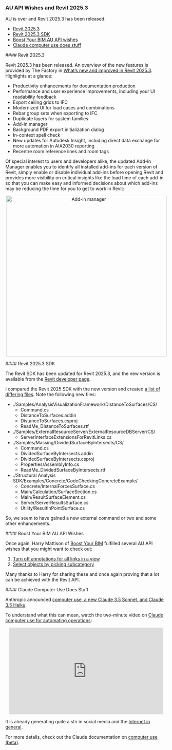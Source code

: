 <head>
<meta http-equiv="Content-Type" content="text/html; charset=utf-8">
<link rel="stylesheet" type="text/css" href="bc.css">
<!-- https://highlightjs.org/#usage
<link rel="stylesheet" href="https://cdnjs.cloudflare.com/ajax/libs/highlight.js/11.9.0/styles/default.min.css">
<script src="https://cdnjs.cloudflare.com/ajax/libs/highlight.js/11.9.0/highlight.min.js"></script>
<script>hljs.highlightAll();</script>
-->

<!-- https://prismjs.com -->
<link href="https://cdn.jsdelivr.net/npm/prismjs@1.29.0/themes/prism.min.css" rel="stylesheet" />
<script src="https://cdn.jsdelivr.net/npm/prismjs@1.29.0/components/prism-core.min.js"></script>
<script src="https://cdn.jsdelivr.net/npm/prismjs@1.29.0/plugins/autoloader/prism-autoloader.min.js"></script>
<style> code[class*=language-], pre[class*=language-] { font-size : 90%; } </style>

</head>

<!---

- Revit 2025.3
  updated App Manager
  REVIT_2025_3_SDK.msi
  updated SDK page
  https://aps.autodesk.com/developer/overview/revit
  check if the product is out before blogging about it
  https://www.autodesk.com/blogs/aec/2024/10/15/autodesk-revit-2025-3/
  What’s New and Improved in Revit 2025.3

- #AU2024 #Revit API Wish 1 &ndash; turn off annotations for all links in a view
  https://boostyourbim.wordpress.com/2024/10/16/au2024-revit-api-wish-1/

- #AU2024 Wish 2 &ndash; select objects by picking subcategory
  https://boostyourbim.wordpress.com/2024/10/16/au2024-wish-2/

- https://autodesk.slack.com/archives/C016D5HE66T/p1729611101222799
  [Introducing computer use, a new Claude 3.5 Sonnet, and Claude 3.5 Haiku](https://www.anthropic.com/news/3-5-models-and-computer-use)
  two-minute video
  on [Claude | Computer use for automating operations](https://youtu.be/ODaHJzOyVCQ)
  BUILD WITH CLAUDE documentation
  on [computer use (beta)](https://docs.anthropic.com/en/docs/build-with-claude/computer-use)


twitter:

AU is over, Boost Your BIM API wishes and Revit 2025.3 release with a new SDK and add-in manager for the @AutodeskRevit #RevitAPI #BIM @DynamoBIM https://thebuildingcoder.typepad.com/blog/2024/10/au-api-wishes-and-revit-20253.html

AU is over and Revit 2025.3 has been released
&ndash; Revit 2025.3 SDK
&ndash; Boost Your BIM AU API wishes
&ndash; Claude computer use does stuff...

linkedin:

#BIM #DynamoBIM #AutodeskAPS #Revit #API #IFC #SDK #Autodesk #AEC #adsk

the [Revit API discussion forum](http://forums.autodesk.com/t5/revit-api-forum/bd-p/160) thread

<center>
<img src="img/" alt="" title="" width="600"/>
<p style="font-size: 80%; font-style:italic"></p>
<a href="img/.gif"><p style="font-size: 80%; font-style:italic">Click for animation</p></a>
</center>

-->

### AU API Wishes and Revit 2025.3

AU is over and Revit 2025.3 has been released:

- [Revit 2025.3](#2)
- [Revit 2025.3 SDK](#3)
- [Boost Your BIM AU API wishes](#4)
- [Claude computer use does stuff](#5)

####<a name="2"></a> Revit 2025.3

Revit 2025.3 has been released.
An overview of the new features is provided by The Factory
in [What’s new and improved in Revit 2025.3](https://www.autodesk.com/blogs/aec/2024/10/15/autodesk-revit-2025-3/).
Highlights at a glance:

- Productivity enhancements for documentation production
- Performance and user experience improvements, including your UI readability feedback
- Export ceiling grids to IFC
- Modernized UI for load cases and combinations
- Rebar group sets when exporting to IFC
- Duplicate layers for system families
- Add-in manager
- Background PDF export initialization dialog
- In-context spell check
- New updates for Autodesk Insight, including direct data exchange for more automation in AIA2030 reporting
- Recentre room reference lines and room tags

Of special interest to users and developers alike, the updated Add-In Manager enables you to identify all installed add-ins for each version of Revit, simply enable or disable individual add-ins before opening Revit and provides more visibility on critical insights like the load time of each add-in so that you can make easy and informed decisions about which add-ins may be reducing the time for you to get to work in Revit:

<center>
<img src="img/2025_3_addin_manager.png" alt="Add-in manager" title="Add-in manager" width="500"/>
</center>

####<a name="3"></a> Revit 2025.3 SDK

<!-- REVIT_2025_3_SDK.msi -->

The Revit SDK has been updated for Revit 2025.3, and the new version is available from
the [Revit developer page](https://aps.autodesk.com/developer/overview/revit).

I compared the Revit 2025 SDK with the new version and created [a list of differing files](doc/2025_3_file_diff.txt).
Note the following new files:

- ./Samples/AnalysisVisualizationFramework/DistanceToSurfaces/CS/
    - Command.cs
    - DistanceToSurfaces.addin
    - DistanceToSurfaces.csproj
    - ReadMe_DistanceToSurfaces.rtf
- ./Samples/ExternalResourceServer/ExternalResourceDBServer/CS/
    - ServerInterfaceExtensionsForRevitLinks.cs
- ./Samples/Massing/DividedSurfaceByIntersects/CS/
    - Command.cs
    - DividedSurfaceByIntersects.addin
    - DividedSurfaceByIntersects.csproj
    - Properties/AssemblyInfo.cs
    - ReadMe_DividedSurfaceByIntersects.rtf
- ./Structural Analysis SDK/Examples/Concrete/CodeCheckingConcreteExample/
    - Concrete/InternalForcesSurface.cs
    - Main/Calculation/SurfaceSection.cs
    - Main/ResultSurfaceElement.cs
    - Server/ServerResultsSurface.cs
    - Utility/ResultInPointSurface.cs

So, we seem to have gained a new external command or two and some other enhancements.

####<a name="4"></a> Boost Your BIM AU API Wishes

Once again,
Harry Mattison of [Boost Your BIM](https://x.com/BoostYourBIM) fulfilled
several AU API wishes that you might want to check out:

1. [Turn off annotations for all links in a view](https://boostyourbim.wordpress.com/2024/10/16/au2024-revit-api-wish-1/)
2. [Select objects by picking subcategory](https://boostyourbim.wordpress.com/2024/10/16/au2024-wish-2/)

Many thanks to Harry for sharing these and once again proving that a lot can be achieved with the Revit API.

####<a name="5"></a> Claude Computer Use Does Stuff

Anthropic announced
[computer use, a new Claude 3.5 Sonnet, and Claude 3.5 Haiku](https://www.anthropic.com/news/3-5-models-and-computer-use).

To understand what this can mean, watch the two-minute video
on [Claude computer use for automating operations](https://youtu.be/ODaHJzOyVCQ):

<center>
<iframe width="480" height="270" src="https://www.youtube.com/embed/ODaHJzOyVCQ?si=xCV1TQmyech5AxRp" title="Claude computer use for automating operations" frameborder="0" allow="accelerometer; autoplay; clipboard-write; encrypted-media; gyroscope; picture-in-picture; web-share" referrerpolicy="strict-origin-when-cross-origin" allowfullscreen></iframe>
</center>

It is already generating quite a stir in social media and
the [Internet in general](https://duckduckgo.com/?q=claude+computer+use).

For more details, check out the Claude documentation
on [computer use (beta)](https://docs.anthropic.com/en/docs/build-with-claude/computer-use).

